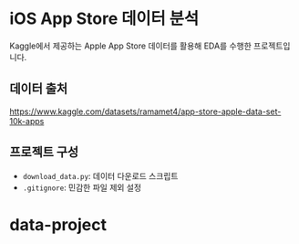
# iOS App Store 데이터 분석

Kaggle에서 제공하는 Apple App Store 데이터를 활용해 EDA를 수행한 프로젝트입니다.

## 데이터 출처
https://www.kaggle.com/datasets/ramamet4/app-store-apple-data-set-10k-apps

## 프로젝트 구성
- `download_data.py`: 데이터 다운로드 스크립트
- `.gitignore`: 민감한 파일 제외 설정

# data-project
